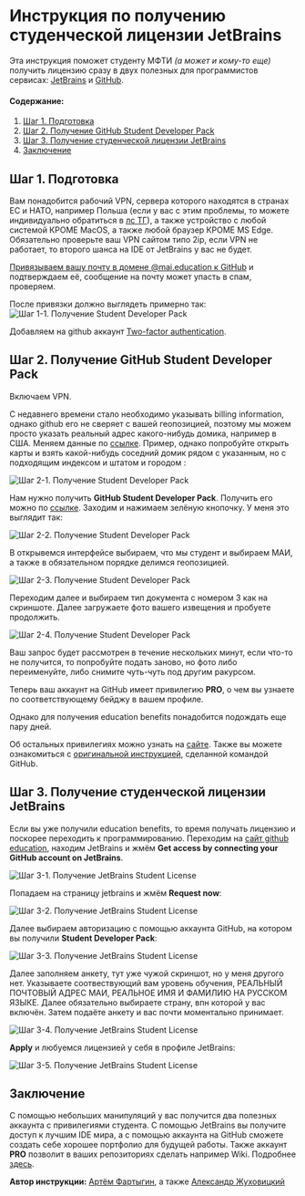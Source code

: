 # Инструкция по получению студенческой лицензии JetBrains

Эта инструкция поможет студенту МФТИ _(а может и кому-то еще)_
получить лицензию сразу в двух полезных для программистов сервисах:
[JetBrains](https://jetbrains.com) и [GitHub](https://github.com).

#### Содержание:

1. [Шаг 1. Подготовка](#step-1)
2. [Шаг 2. Получение GitHub Student Developer Pack](#step-2)
3. [Шаг 3. Получение студенческой лицензии JetBrains](#step-3)
4. [Заключение](#conclusion)


## Шаг 1. Подготовка <a name="step-1"></a>
Вам понадобится рабочий VPN, сервера которого находятся в странах ЕС и НАТО, например Польша (если у вас с этим проблемы, то можете индивидуально обратиться в [лс ТГ](https://t.me/zixrend)), а также устройство с любой системой КРОМЕ MacOS, а также любой браузер КРОМЕ MS Edge.
Обязательно проверьте ваш VPN сайтом типо 2ip, если VPN не работает, то второго шанса на IDE от JetBrains у вас не будет.

[Привязываем вашу почту в домене @mai.education к GitHub](https://github.com/settings/emails) и подтверждаем её, сообщение на почту может упасть в спам, проверяем.

После привязки должно выглядеть примерно так:
![Шаг 1-1. Получение Student Developer Pack](img/Step1-1.png)

Добавляем на github аккаунт [Two-factor authentication](https://github.com/settings/security).

## Шаг 2. Получение GitHub Student Developer Pack <a name="step-2"></a>
Включаем VPN.

С недавнего времени стало необходимо указывать billing information, однако github его не сверяет с вашей геопозицией, поэтому мы можем просто указать реальный адрес какого-нибудь домика, например в США.
Меняем данные по [ссылке](https://github.com/settings/billing/payment_information). Пример, однако попробуйте открыть карты и взять какой-нибудь соседний домик рядом с указанным, но с подходящим индексом и штатом и городом :

![Шаг 2-1. Получение Student Developer Pack](img/Step2-1.png)


Нам нужно получить **GitHub Student Developer Pack**.
Получить его можно по [ссылке](https://github.com/settings/education/benefits). Заходим и нажимаем зелёную кнопочку.
У меня это выглядит так:

![Шаг 2-2. Получение Student Developer Pack](img/Step2-2.png)

В открывемся интерфейсе выбираем, что мы студент и выбираем МАИ, а также в обязательном порядке делимся геопозицией.

![Шаг 2-3. Получение Student Developer Pack](img/Step2-3.png)

Переходим далее и выбираем тип документа с номером 3 как на скриншоте. Далее загружаете фото вашего извещения и пробуете продолжить.

![Шаг 2-4. Получение Student Developer Pack](img/Step2-4.png)

Ваш запрос будет рассмотрен в течение нескольких минут, если что-то не получится, то попробуйте подать заново, но
фото либо переименуйте, либо снимите чуть-чуть под другим ракурсом.

Теперь ваш аккаунт на GitHub имеет привилегию **PRO**,
о чем вы узнаете по соответствующему бейджу в вашем профиле.

Однако для получения education benefits понадобится подождать еще пару дней.

Об остальных привилегиях можно узнать на [сайте](https://education.github.com/pack#offers).
Также вы можете ознакомиться с [оригинальной инструкцией](https://docs.github.com/en/education/explore-the-benefits-of-teaching-and-learning-with-github-education/use-github-for-your-schoolwork/apply-for-a-student-developer-pack),
сделанной командой GitHub.


## Шаг 3. Получение студенческой лицензии JetBrains <a name="step-3"></a>

Если вы уже получили education benefits, то время получать лицензию и поскорее переходить к программированию.
Переходим на [сайт github education](https://education.github.com/pack#offers), находим JetBrains и жмём **Get access by connecting your GitHub account on JetBrains**.

![Шаг 3-1. Получение JetBrains Student License](img/Step3-1.png)


Попадаем на страницу jetbrains и жмём **Request now**:

![Шаг 3-2. Получение JetBrains Student License](img/Step3-2.png)

Далее выбираем авторизацию с помощью аккаунта GitHub, на котором вы получили
**Student Developer Pack**:

![Шаг 3-3. Получение JetBrains Student License](img/Step3-3.jpeg)

Далее заполняем анкету, тут уже чужой скриншот, но у меня другого нет. Указываете соотвествующий вам уровень обучения, РЕАЛЬНЫЙ ПОЧТОВЫЙ АДРЕС МАИ, РЕАЛЬНОЕ ИМЯ И ФАМИЛИЮ НА РУССКОМ ЯЗЫКЕ. Далее обязательно выбираете страну, впн которой у вас включён. Затем подаёте анкету и вас почти моментально принимает.

![Шаг 3-4. Получение JetBrains Student License](img/Step3-4.jpeg)

**Apply** и любуемся лицензией у себя в профиле JetBrains:

![Шаг 3-5. Получение JetBrains Student License](img/Step3-5.jpeg)


## Заключение <a name="conclusion"></a>

С помощью небольших манипуляций у вас получится два полезных аккаунта
с привилегиями студента. С помощью JetBrains вы получите доступ к лучшим
IDE мира, а с помощью аккаунта на GitHub сможете создать себе хорошее
портфолио для будущей работы. Также аккаунт **PRO** позволит в ваших
репозиториях сделать например Wiki. Подробнее [здесь](https://docs.github.com/en/get-started/learning-about-github/githubs-products#github-pro).


**Автор инструкции:** [Артём Фартыгин](https://github.com/temikfart), а также [Александр Жуховицкий](https://github.com/ZixMai)
